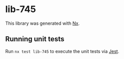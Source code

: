 # lib-745

This library was generated with [Nx](https://nx.dev).

## Running unit tests

Run `nx test lib-745` to execute the unit tests via [Jest](https://jestjs.io).
